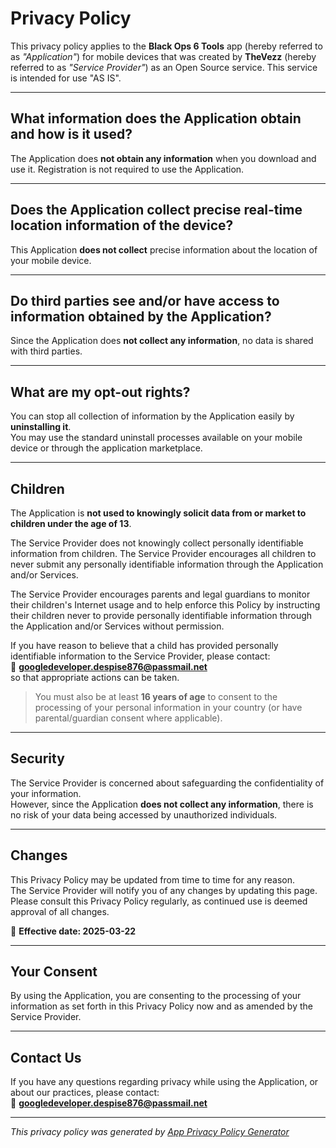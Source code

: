 # Privacy Policy

This privacy policy applies to the **Black Ops 6 Tools** app (hereby referred to as *"Application"*) for mobile devices that was created by **TheVezz** (hereby referred to as *"Service Provider"*) as an Open Source service. This service is intended for use "AS IS".

---

## What information does the Application obtain and how is it used?

The Application does **not obtain any information** when you download and use it. Registration is not required to use the Application.

---

## Does the Application collect precise real-time location information of the device?

This Application **does not collect** precise information about the location of your mobile device.

---

## Do third parties see and/or have access to information obtained by the Application?

Since the Application does **not collect any information**, no data is shared with third parties.

---

## What are my opt-out rights?

You can stop all collection of information by the Application easily by **uninstalling it**.  
You may use the standard uninstall processes available on your mobile device or through the application marketplace.

---

## Children

The Application is **not used to knowingly solicit data from or market to children under the age of 13**.

The Service Provider does not knowingly collect personally identifiable information from children. The Service Provider encourages all children to never submit any personally identifiable information through the Application and/or Services.

The Service Provider encourages parents and legal guardians to monitor their children's Internet usage and to help enforce this Policy by instructing their children never to provide personally identifiable information through the Application and/or Services without permission.

If you have reason to believe that a child has provided personally identifiable information to the Service Provider, please contact:  
📧 **googledeveloper.despise876@passmail.net**  
so that appropriate actions can be taken.

> You must also be at least **16 years of age** to consent to the processing of your personal information in your country (or have parental/guardian consent where applicable).

---

## Security

The Service Provider is concerned about safeguarding the confidentiality of your information.  
However, since the Application **does not collect any information**, there is no risk of your data being accessed by unauthorized individuals.

---

## Changes

This Privacy Policy may be updated from time to time for any reason.  
The Service Provider will notify you of any changes by updating this page.  
Please consult this Privacy Policy regularly, as continued use is deemed approval of all changes.

📅 **Effective date: 2025-03-22**

---

## Your Consent

By using the Application, you are consenting to the processing of your information as set forth in this Privacy Policy now and as amended by the Service Provider.

---

## Contact Us

If you have any questions regarding privacy while using the Application, or about our practices, please contact:  
📧 **googledeveloper.despise876@passmail.net**

---

*This privacy policy was generated by [App Privacy Policy Generator](https://app-privacy-policy-generator.nisrulz.com/)*
